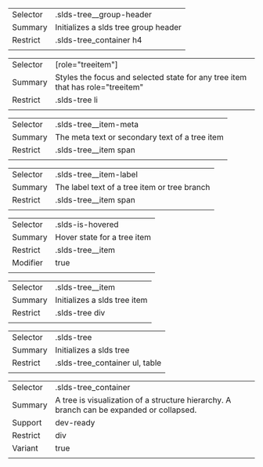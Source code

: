
|  |  |
|-------|-------|
| Selector | .slds-tree__group-header |
| Summary | Initializes a slds tree group header |
| Restrict | .slds-tree_container h4 |
|  |  |


|  |  |
|-------|-------|
| Selector | [role="treeitem"] |
| Summary | Styles the focus and selected state for any tree item that has role="treeitem" |
| Restrict | .slds-tree li |
|  |  |


|  |  |
|-------|-------|
| Selector | .slds-tree__item-meta |
| Summary | The meta text or secondary text of a tree item |
| Restrict | .slds-tree__item span |
|  |  |


|  |  |
|-------|-------|
| Selector | .slds-tree__item-label |
| Summary | The label text of a tree item or tree branch |
| Restrict | .slds-tree__item span |
|  |  |


|  |  |
|-------|-------|
| Selector | .slds-is-hovered |
| Summary | Hover state for a tree item |
| Restrict | .slds-tree__item |
| Modifier | true |
|  |  |


|  |  |
|-------|-------|
| Selector | .slds-tree__item |
| Summary | Initializes a slds tree item |
| Restrict | .slds-tree div |
|  |  |


|  |  |
|-------|-------|
| Selector | .slds-tree |
| Summary | Initializes a slds tree |
| Restrict | .slds-tree_container ul, table |
|  |  |


|  |  |
|-------|-------|
| Selector | .slds-tree_container |
| Summary | A tree is visualization of a structure hierarchy. A branch can be expanded or collapsed. |
| Support | dev-ready |
| Restrict | div |
| Variant | true |
|  |  |

